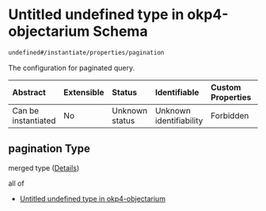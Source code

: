# Untitled undefined type in okp4-objectarium Schema

```txt
undefined#/instantiate/properties/pagination
```

The configuration for paginated query.

| Abstract            | Extensible | Status         | Identifiable            | Custom Properties | Additional Properties | Access Restrictions | Defined In                                                                     |
| :------------------ | :--------- | :------------- | :---------------------- | :---------------- | :-------------------- | :------------------ | :----------------------------------------------------------------------------- |
| Can be instantiated | No         | Unknown status | Unknown identifiability | Forbidden         | Allowed               | none                | [okp4-objectarium.json\*](schema/okp4-objectarium.json "open original schema") |

## pagination Type

merged type ([Details](okp4-objectarium-instantiatemsg-properties-pagination.md))

all of

*   [Untitled undefined type in okp4-objectarium](okp4-objectarium-instantiatemsg-properties-pagination-allof-0.md "check type definition")
